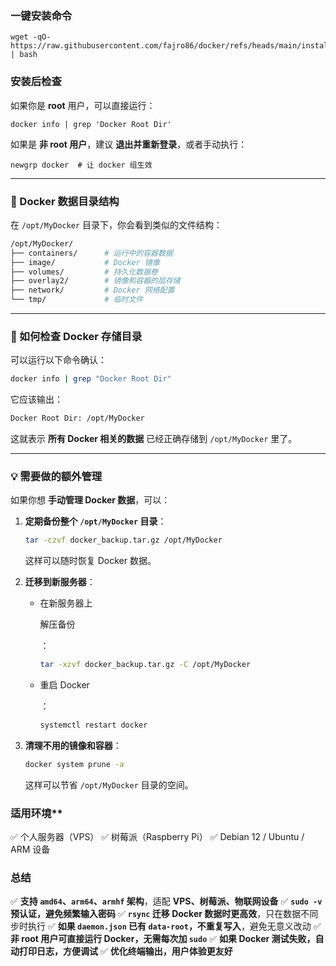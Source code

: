 ### **一键安装命令**

```
wget -qO- https://raw.githubusercontent.com/fajro86/docker/refs/heads/main/install_docker | bash
```

### **安装后检查**

如果你是 **root** 用户，可以直接运行：

```
docker info | grep 'Docker Root Dir'
```

如果是 **非 root 用户**，建议 **退出并重新登录**，或者手动执行：

```
newgrp docker  # 让 docker 组生效
```



------

### **📂 Docker 数据目录结构**

在 `/opt/MyDocker` 目录下，你会看到类似的文件结构：

```bash
/opt/MyDocker/
├── containers/      # 运行中的容器数据
├── image/           # Docker 镜像
├── volumes/         # 持久化数据卷
├── overlay2/        # 镜像和容器的层存储
├── network/         # Docker 网络配置
└── tmp/             # 临时文件
```

------

### **🔎 如何检查 Docker 存储目录**

可以运行以下命令确认：

```bash
docker info | grep "Docker Root Dir"
```

它应该输出：

```bash
Docker Root Dir: /opt/MyDocker
```

这就表示 **所有 Docker 相关的数据** 已经正确存储到 `/opt/MyDocker` 里了。

------

### **💡 需要做的额外管理**

如果你想 **手动管理 Docker 数据**，可以：

1. **定期备份整个 `/opt/MyDocker` 目录**：

   ```bash
   tar -czvf docker_backup.tar.gz /opt/MyDocker
   ```

   这样可以随时恢复 Docker 数据。

2. **迁移到新服务器**：

   - 在新服务器上 

     解压备份

     ：

     ```bash
     tar -xzvf docker_backup.tar.gz -C /opt/MyDocker
     ```

   - 重启 Docker

     ：

     ```bash
     systemctl restart docker
     ```

3. **清理不用的镜像和容器**：

   ```bash
   docker system prune -a
   ```

   这样可以节省 `/opt/MyDocker` 目录的空间。



### 适用环境**

✅ 个人服务器（VPS）
✅ 树莓派（Raspberry Pi）
✅ Debian 12 / Ubuntu / ARM 设备

### **总结**

✅ **支持 `amd64`、`arm64`、`armhf` 架构**，适配 **VPS、树莓派、物联网设备**
✅ **`sudo -v` 预认证，避免频繁输入密码**
✅ **`rsync` 迁移 Docker 数据时更高效**，只在数据不同步时执行
✅ **如果 `daemon.json` 已有 `data-root`，不重复写入**，避免无意义改动
✅ **非 root 用户可直接运行 Docker，无需每次加 `sudo`**
✅ **如果 Docker 测试失败，自动打印日志，方便调试**
✅ **优化终端输出，用户体验更友好**




